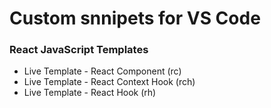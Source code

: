# Custom snnipets for VS Code

### React JavaScript Templates
- Live Template - React Component (rc)
- Live Template - React Context Hook (rch)
- Live Template - React Hook (rh)
